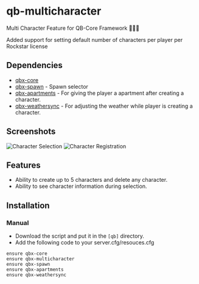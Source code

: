 # qb-multicharacter
Multi Character Feature for QB-Core Framework :people_holding_hands:

Added support for setting default number of characters per player per Rockstar license

## Dependencies
- [qbx-core](https://github.com/Qbox-project/qbx-core)
- [qbx-spawn](https://github.com/Qbox-project/qbx-spawn) - Spawn selector
- [qbx-apartments](https://github.com/Qbox-project/qbx-apartments) - For giving the player a apartment after creating a character.
- [qbx-weathersync](https://github.com/Qbox-project/qbx-weathersync) - For adjusting the weather while player is creating a character.

## Screenshots
![Character Selection](https://cdn.izmystic.dev/images/n96bfssu.jpg)
![Character Registration](https://cdn.izmystic.dev/images/gs2nucbw.jpg)

## Features
- Ability to create up to 5 characters and delete any character.
- Ability to see character information during selection.

## Installation
### Manual
- Download the script and put it in the `[qb]` directory.
- Add the following code to your server.cfg/resouces.cfg
```
ensure qbx-core
ensure qbx-multicharacter
ensure qbx-spawn
ensure qbx-apartments
ensure qbx-weathersync
```

